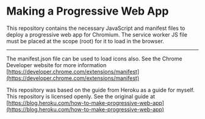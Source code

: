 # Making a Progressive Web App
 This repository contains the necessary JavaScript and manifest files to deploy a progressive web app for Chromium. 
 The service worker JS file must be placed at the scope (root) for it to load in the browser.

 ---

 The manifest.json file can be used to load icons also. See the Chrome Developer website for more information [https://developer.chrome.com/extensions/manifest](https://developer.chrome.com/extensions/manifest)

 This repository was based on the guide from Heroku as a guide for myself. This repository is licensed openly. See the original guide at [https://blog.heroku.com/how-to-make-progressive-web-app](https://blog.heroku.com/how-to-make-progressive-web-app)
